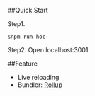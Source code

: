 ##Quick Start

Step1.
```
$npm run hoc 
```
Step2.
Open localhost:3001

##Feature
- Live reloading
- Bundler: [Rollup](https://github.com/tingwei628/react-component/blob/master/rollup/rollup.config.js)
